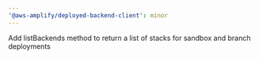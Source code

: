 ```yaml
---
'@aws-amplify/deployed-backend-client': minor
---
```


Add listBackends method to return a list of stacks for sandbox and branch deployments
